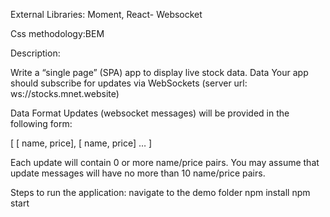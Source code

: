 External Libraries: Moment, React- Websocket

Css methodology:BEM

Description:

Write a “single page” (SPA) app to display live stock data.
Data
Your app should subscribe for updates via WebSockets (server url: ws://stocks.mnet.website)

Data Format
Updates (websocket messages) will be provided in the following form:

[ [ name, price], [ name, price] … ]

Each update will contain 0 or more name/price pairs. You may assume that update messages will have no more than 10 name/price pairs.

Steps to run the application:
navigate to the demo folder
npm install 
npm start